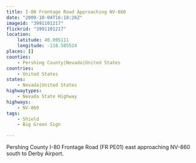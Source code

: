 ```yaml
---
title: I-80 Frontage Road Approaching NV-860
date: "2009-10-04T16:18:26Z"
imageid: "3991101217"
flickrid: "3991101217"
location:
    latitude: 40.095111
    longitude: -118.585524
places: []
counties:
    - Pershing County|Nevada|United States
countries:
    - United States
states:
    - Nevada|United States
highwaytypes:
    - Nevada State Highway
highways:
    - NV-860
tags:
    - Shield
    - Big Green Sign

---
```

Pershing County I-80 Frontage Road (FR PE01) east approaching NV-860 south to Derby Airport.
